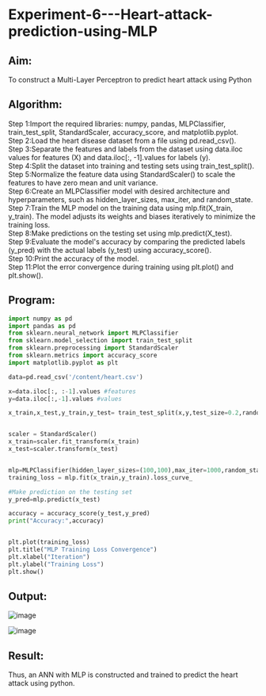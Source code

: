 # Experiment-6---Heart-attack-prediction-using-MLP
## Aim:
   To construct a  Multi-Layer Perceptron to predict heart attack using Python
## Algorithm:
Step 1:Import the required libraries: numpy, pandas, MLPClassifier, train_test_split, StandardScaler, accuracy_score, and matplotlib.pyplot.<br>
Step 2:Load the heart disease dataset from a file using pd.read_csv().<br>
Step 3:Separate the features and labels from the dataset using data.iloc values for features (X) and data.iloc[:, -1].values for labels (y).<br>
Step 4:Split the dataset into training and testing sets using train_test_split().<br>
Step 5:Normalize the feature data using StandardScaler() to scale the features to have zero mean and unit variance.<br>
Step 6:Create an MLPClassifier model with desired architecture and hyperparameters, such as hidden_layer_sizes, max_iter, and random_state.<br>
Step 7:Train the MLP model on the training data using mlp.fit(X_train, y_train). The model adjusts its weights and biases iteratively to minimize the training loss.<br>
Step 8:Make predictions on the testing set using mlp.predict(X_test).<br>
Step 9:Evaluate the model's accuracy by comparing the predicted labels (y_pred) with the actual labels (y_test) using accuracy_score().<br>
Step 10:Print the accuracy of the model.<br>
Step 11:Plot the error convergence during training using plt.plot() and plt.show().<br>

## Program:
```python
import numpy as pd
import pandas as pd
from sklearn.neural_network import MLPClassifier
from sklearn.model_selection import train_test_split
from sklearn.preprocessing import StandardScaler
from sklearn.metrics import accuracy_score
import matplotlib.pyplot as plt

data=pd.read_csv('/content/heart.csv')

x=data.iloc[:, :-1].values #features
y=data.iloc[:,-1].values #values

x_train,x_test,y_train,y_test= train_test_split(x,y,test_size=0.2,random_state=42)


scaler = StandardScaler()
x_train=scaler.fit_transform(x_train)
x_test=scaler.transform(x_test)


mlp=MLPClassifier(hidden_layer_sizes=(100,100),max_iter=1000,random_state=42)
training_loss = mlp.fit(x_train,y_train).loss_curve_

#Make prediction on the testing set
y_pred=mlp.predict(x_test)

accuracy = accuracy_score(y_test,y_pred)
print("Accuracy:",accuracy)


plt.plot(training_loss)
plt.title("MLP Training Loss Convergence")
plt.xlabel("Iteration")
plt.ylabel("Training Loss")
plt.show()
```

## Output:
![image](https://github.com/22002102/Experiment-6---Heart-attack-prediction-using-MLP/assets/119091638/25d6665b-cb25-496c-9e21-3a38b4e30943)


![image](https://github.com/22002102/Experiment-6---Heart-attack-prediction-using-MLP/assets/119091638/f118372c-fdca-4c1b-8d47-a86d3d7942d7)



## Result:
   Thus, an ANN with MLP is constructed and trained to predict the heart attack using python.
     

